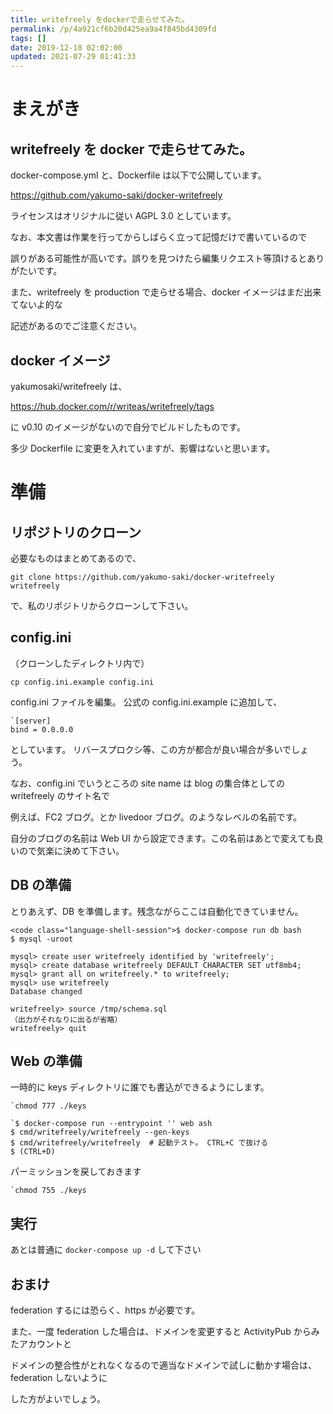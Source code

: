 ```yaml
---
title: writefreely をdockerで走らせてみた。
permalink: /p/4a921cf6b20d425ea9a4f845bd4309fd
tags: []
date: 2019-12-18 02:02:00
updated: 2021-07-29 01:41:33
---
```


# まえがき

## writefreely を docker で走らせてみた。

docker-compose.yml と、Dockerfile は以下で公開しています。

<a href="https://github.com/yakumo-saki/docker-writefreely"><https://github.com/yakumo-saki/docker-writefreely>

ライセンスはオリジナルに従い AGPL 3.0 としています。

なお、本文書は作業を行ってからしばらく立って記憶だけで書いているので

誤りがある可能性が高いです。誤りを見つけたら編集リクエスト等頂けるとありがたいです。

また、writefreely を production で走らせる場合、docker イメージはまだ出来てないよ的な

記述があるのでご注意ください。

## docker イメージ

yakumosaki/writefreely は、

<a href="https://hub.docker.com/r/writeas/writefreely/tags"><https://hub.docker.com/r/writeas/writefreely/tags>

に v0.10 のイメージがないので自分でビルドしたものです。

多少 Dockerfile に変更を入れていますが、影響はないと思います。

# 準備

## リポジトリのクローン

必要なものはまとめてあるので、

`git clone https://github.com/yakumo-saki/docker-writefreely writefreely`

で、私のリポジトリからクローンして下さい。

## config.ini

（クローンしたディレクトリ内で）

`cp config.ini.example config.ini`

config.ini ファイルを編集。 公式の config.ini.example に追加して、

```
`[server]
bind = 0.0.0.0
```

としています。 リバースプロクシ等、この方が都合が良い場合が多いでしょう。

なお、config.ini でいうところの site name は blog の集合体としての writefreely のサイト名で

例えば、FC2 ブログ。とか livedoor ブログ。のようなレベルの名前です。

自分のブログの名前は Web UI から設定できます。この名前はあとで変えても良いので気楽に決めて下さい。

## DB の準備

とりあえず、DB を準備します。残念ながらここは自動化できていません。

```
<code class="language-shell-session">$ docker-compose run db bash
$ mysql -uroot

mysql> create user writefreely identified by 'writefreely';
mysql> create database writefreely DEFAULT CHARACTER SET utf8mb4;
mysql> grant all on writefreely.* to writefreely;
mysql> use writefreely
Database changed

writefreely> source /tmp/schema.sql
（出力がそれなりに出るが省略）
writefreely> quit
```

## Web の準備

一時的に keys ディレクトリに誰でも書込ができるようにします。

```
`chmod 777 ./keys
```

```
`$ docker-compose run --entrypoint '' web ash
$ cmd/writefreely/writefreely --gen-keys
$ cmd/writefreely/writefreely  # 起動テスト。 CTRL+C で抜ける
$ (CTRL+D)
```

パーミッションを戻しておきます

```
`chmod 755 ./keys
```

## 実行

あとは普通に `docker-compose up -d` して下さい

## おまけ

federation するには恐らく、https が必要です。

また、一度 federation した場合は、ドメインを変更すると ActivityPub からみたアカウントと

ドメインの整合性がとれなくなるので適当なドメインで試しに動かす場合は、federation しないように

した方がよいでしょう。
